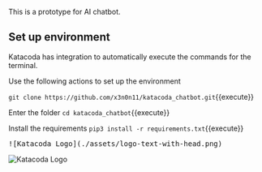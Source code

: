 This is a prototype for AI chatbot. 

## Set up environment

Katacoda has integration to automatically execute the commands for the terminal.

Use the following actions to set up the environment

`git clone https://github.com/x3n0n11/katacoda_chatbot.git`{{execute}}

Enter the folder
`cd katacoda_chatbot`{{execute}}

Install the requirements
`pip3 install -r requirements.txt`{{execute}}

<pre>
![Katacoda Logo](./assets/logo-text-with-head.png)
</pre>

![Katacoda Logo](./assets/logo-text-with-head.png)